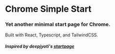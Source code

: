 # Chrome Simple Start

### Yet another minimal start page for Chrome.
Built with React, Typescript, and TailwindCSS.

##### Inspired by deepjyoti's [startpage](https://github.com/deepjyoti30/startpage.git)